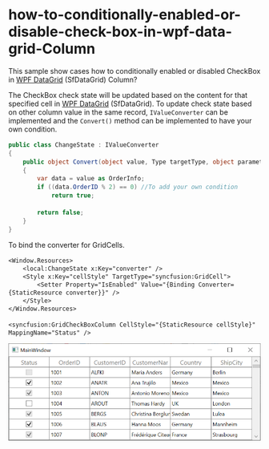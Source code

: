 # how-to-conditionally-enabled-or-disable-check-box-in-wpf-data-grid-Column

This sample show cases how to conditionally enabled or disabled CheckBox in [WPF DataGrid](https://www.syncfusion.com/wpf-ui-controls/datagrid) (SfDataGrid) Column?

The CheckBox check state will be updated based on the content for that specified cell in [WPF DataGrid](https://www.syncfusion.com/wpf-ui-controls/datagrid) (SfDataGrid). To update check state based on other column value in the same record, `IValueConverter` can be implemented and the `Convert()` method can be implemented to have your own condition.

```C#
public class ChangeState : IValueConverter
{
    public object Convert(object value, Type targetType, object parameter, System.Globalization.CultureInfo culture)
    {
        var data = value as OrderInfo;
        if ((data.OrderID % 2) == 0) //To add your own condition
            return true;

        return false;
    }
}
```
To bind the converter for GridCells.
```xaml
<Window.Resources>
    <local:ChangeState x:Key="converter" />
    <Style x:Key="cellStyle" TargetType="syncfusion:GridCell">
        <Setter Property="IsEnabled" Value="{Binding Converter={StaticResource converter}}" />
    </Style>
</Window.Resources>

<syncfusion:GridCheckBoxColumn CellStyle="{StaticResource cellStyle}" MappingName="Status" />
```
![CheckBox](CheckBox.png)
